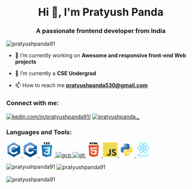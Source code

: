<h1 align="center">Hi 👋, I'm Pratyush Panda</h1>
<h3 align="center">A passionate frontend developer from India</h3>

<p align="left"> <img src="https://komarev.com/ghpvc/?username=pratyushpanda91&label=Profile%20views&color=0e75b6&style=flat" alt="pratyushpanda91" /> </p>

- 🔭 I’m currently working on **Awesome and responsive front-end Web projects**

- 🌱 I’m currently a **CSE Undergrad**

- 📫 How to reach me **pratyushpanda530@gmail.com**

<h3 align="left">Connect with me:</h3>
<p align="left">
<a href="https://linkedin.com/in/kedin.com/in/pratyushpanda91/" target="blank"><img align="center" src="https://raw.githubusercontent.com/rahuldkjain/github-profile-readme-generator/master/src/images/icons/Social/linked-in-alt.svg" alt="kedin.com/in/pratyushpanda91/" height="30" width="40" /></a>
<a href="https://instagram.com/pratyushpanda._" target="blank"><img align="center" src="https://raw.githubusercontent.com/rahuldkjain/github-profile-readme-generator/master/src/images/icons/Social/instagram.svg" alt="pratyushpanda._" height="30" width="40" /></a>
</p>

<h3 align="left">Languages and Tools:</h3>
<p align="left"> <a href="https://www.cprogramming.com/" target="_blank" rel="noreferrer"> <img src="https://raw.githubusercontent.com/devicons/devicon/master/icons/c/c-original.svg" alt="c" width="40" height="40"/> </a> <a href="https://www.w3schools.com/cpp/" target="_blank" rel="noreferrer"> <img src="https://raw.githubusercontent.com/devicons/devicon/master/icons/cplusplus/cplusplus-original.svg" alt="cplusplus" width="40" height="40"/> </a> <a href="https://www.w3schools.com/css/" target="_blank" rel="noreferrer"> <img src="https://raw.githubusercontent.com/devicons/devicon/master/icons/css3/css3-original-wordmark.svg" alt="css3" width="40" height="40"/> </a> <a href="https://cloud.google.com" target="_blank" rel="noreferrer"> <img src="https://www.vectorlogo.zone/logos/google_cloud/google_cloud-icon.svg" alt="gcp" width="40" height="40"/> </a> <a href="https://git-scm.com/" target="_blank" rel="noreferrer"> <img src="https://www.vectorlogo.zone/logos/git-scm/git-scm-icon.svg" alt="git" width="40" height="40"/> </a> <a href="https://www.w3.org/html/" target="_blank" rel="noreferrer"> <img src="https://raw.githubusercontent.com/devicons/devicon/master/icons/html5/html5-original-wordmark.svg" alt="html5" width="40" height="40"/> </a> <a href="https://developer.mozilla.org/en-US/docs/Web/JavaScript" target="_blank" rel="noreferrer"> <img src="https://raw.githubusercontent.com/devicons/devicon/master/icons/javascript/javascript-original.svg" alt="javascript" width="40" height="40"/> </a> <a href="https://www.python.org" target="_blank" rel="noreferrer"> <img src="https://raw.githubusercontent.com/devicons/devicon/master/icons/python/python-original.svg" alt="python" width="40" height="40"/> </a> <a href="https://reactjs.org/" target="_blank" rel="noreferrer"> <img src="https://raw.githubusercontent.com/devicons/devicon/master/icons/react/react-original-wordmark.svg" alt="react" width="40" height="40"/> </a> </p>

<p><img align="left" src="https://github-readme-stats.vercel.app/api/top-langs?username=pratyushpanda91&show_icons=true&locale=en&layout=compact" alt="pratyushpanda91" /></p>

<p>&nbsp;<img align="center" src="https://github-readme-stats.vercel.app/api?username=pratyushpanda91&show_icons=true&locale=en" alt="pratyushpanda91" /></p>

 <p><img align="center" src="https://github-readme-streak-stats.herokuapp.com/?user=pratyushpanda91&" alt="pratyushpanda91" /></p>

